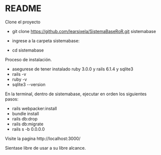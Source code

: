 # README
Clone el proyecto 
* git clone https://github.com/learsixela/SistemaBaseRoR.git sistemabase

* ingrese a la carpeta sistemabase:
* cd sistemabase

Proceso de instalación.
* asegurese de tener instalado ruby 3.0.0 y rails 6.1.4 y sqlite3
* rails -v
* ruby -v
* sqlite3 --version

En la terminal, dentro de sistemabase, ejecutar en orden los siguientes pasos:

* rails webpacker:install
* bundle install
* rails db:drop
* rails db:migrate
* rails s -b 0.0.0.0

Visite la pagina http://localhost:3000/

Sientase libre de usar a su libre alcance.
